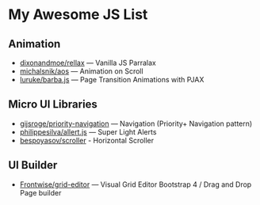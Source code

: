 # My Awesome JS List

## Animation

* [dixonandmoe/rellax](https://github.com/dixonandmoe/rellax) — Vanilla JS Parralax
* [michalsnik/aos](https://github.com/michalsnik/aos) — Animation on Scroll
* [luruke/barba.js](https://github.com/luruke/barba.js) — Page Transition Animations with PJAX

## Micro UI Libraries

* [gijsroge/priority-navigation](https://github.com/gijsroge/priority-navigation) — Navigation (Priority+ Navigation pattern)
* [philippesilva/allert.js](https://github.com/philippesilva/allert.js) — Super Light Alerts
* [bespoyasov/scroller](https://github.com/bespoyasov/scroller) - Horizontal Scroller

## UI Builder

* [Frontwise/grid-editor](https://github.com/Frontwise/grid-editor) — Visual Grid Editor Bootstrap 4 / Drag and Drop Page builder
